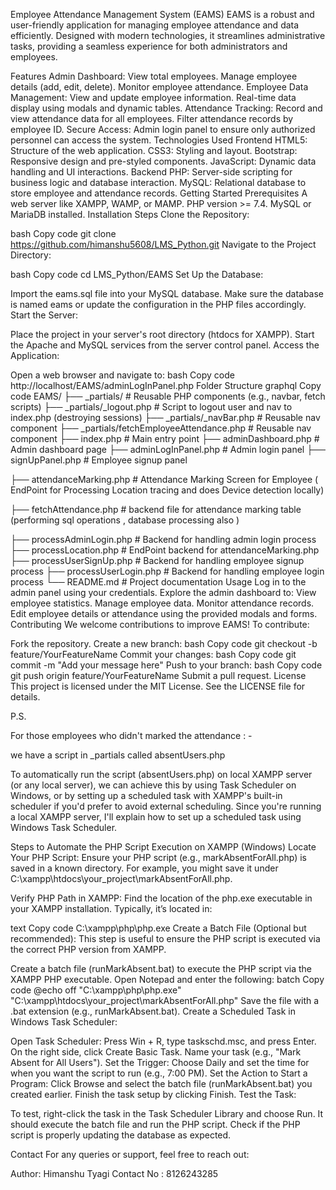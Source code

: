 Employee Attendance Management System (EAMS)
EAMS is a robust and user-friendly application for managing employee attendance and data efficiently. Designed with modern technologies, it streamlines administrative tasks, providing a seamless experience for both administrators and employees.

Features
Admin Dashboard:
View total employees.
Manage employee details (add, edit, delete).
Monitor employee attendance.
Employee Data Management:
View and update employee information.
Real-time data display using modals and dynamic tables.
Attendance Tracking:
Record and view attendance data for all employees.
Filter attendance records by employee ID.
Secure Access:
Admin login panel to ensure only authorized personnel can access the system.
Technologies Used
Frontend
HTML5: Structure of the web application.
CSS3: Styling and layout.
Bootstrap: Responsive design and pre-styled components.
JavaScript: Dynamic data handling and UI interactions.
Backend
PHP: Server-side scripting for business logic and database interaction.
MySQL: Relational database to store employee and attendance records.
Getting Started
Prerequisites
A web server like XAMPP, WAMP, or MAMP.
PHP version >= 7.4.
MySQL or MariaDB installed.
Installation Steps
Clone the Repository:

bash
Copy code
git clone https://github.com/himanshu5608/LMS_Python.git
Navigate to the Project Directory:

bash
Copy code
cd LMS_Python/EAMS
Set Up the Database:

Import the eams.sql file into your MySQL database.
Make sure the database is named eams or update the configuration in the PHP files accordingly.
Start the Server:

Place the project in your server's root directory (htdocs for XAMPP).
Start the Apache and MySQL services from the server control panel.
Access the Application:

Open a web browser and navigate to:
bash
Copy code
http://localhost/EAMS/adminLogInPanel.php
Folder Structure
graphql
Copy code
EAMS/
├── _partials/               # Reusable PHP components (e.g., navbar, fetch scripts)
├── _partials/_logout.php    # Script to logout user and nav to index.php (destroying sessions)
├── _partials/_navBar.php    # Reusable nav component
├── _partials/fetchEmployeeAttendance.php    # Reusable nav component
├── index.php                # Main entry point
├── adminDashboard.php       # Admin dashboard page
├── adminLogInPanel.php      # Admin login panel
├── signUpPanel.php          # Employee signup panel

├── attendanceMarking.php    # Attendance Marking Screen for Employee ( EndPoint  for Processing  Location tracing and does Device detection locally)

├── fetchAttendance.php      # backend file for attendance marking table (performing sql operations , database processing also )

├── processAdminLogin.php    # Backend for handling admin login process
├── processLocation.php      # EndPoint backend for attendanceMarking.php
├── processUserSignUp.php    # Backend for handling employee signup process
├── processUserLogin.php     # Backend for handling employee login process
└── README.md                # Project documentation
Usage
Log in to the admin panel using your credentials.
Explore the admin dashboard to:
View employee statistics.
Manage employee data.
Monitor attendance records.
Edit employee details or attendance using the provided modals and forms.
Contributing
We welcome contributions to improve EAMS! To contribute:

Fork the repository.
Create a new branch:
bash
Copy code
git checkout -b feature/YourFeatureName
Commit your changes:
bash
Copy code
git commit -m "Add your message here"
Push to your branch:
bash
Copy code
git push origin feature/YourFeatureName
Submit a pull request.
License
This project is licensed under the MIT License. See the LICENSE file for details.



P.S.

For those employees who didn't marked the attendance : -

we have a script in _partials called absentUsers.php

To automatically run the script (absentUsers.php) on  local XAMPP server (or any local server), we can achieve this by using Task Scheduler on Windows, or by setting up a scheduled task with XAMPP's built-in scheduler if you'd prefer to avoid external scheduling. Since you're running a local XAMPP server, I'll explain how to set up a scheduled task using Windows Task Scheduler.

Steps to Automate the PHP Script Execution on XAMPP (Windows)
Locate Your PHP Script: Ensure your PHP script (e.g., markAbsentForAll.php) is saved in a known directory. For example, you might save it under C:\xampp\htdocs\your_project\markAbsentForAll.php.

Verify PHP Path in XAMPP: Find the location of the php.exe executable in your XAMPP installation. Typically, it’s located in:

text
Copy code
C:\xampp\php\php.exe
Create a Batch File (Optional but recommended): This step is useful to ensure the PHP script is executed via the correct PHP version from XAMPP.

Create a batch file (runMarkAbsent.bat) to execute the PHP script via the XAMPP PHP executable.
Open Notepad and enter the following:
batch
Copy code
@echo off
"C:\xampp\php\php.exe" "C:\xampp\htdocs\your_project\markAbsentForAll.php"
Save the file with a .bat extension (e.g., runMarkAbsent.bat).
Create a Scheduled Task in Windows Task Scheduler:

Open Task Scheduler: Press Win + R, type taskschd.msc, and press Enter.
On the right side, click Create Basic Task.
Name your task (e.g., "Mark Absent for All Users").
Set the Trigger:
Choose Daily and set the time for when you want the script to run (e.g., 7:00 PM).
Set the Action to Start a Program:
Click Browse and select the batch file (runMarkAbsent.bat) you created earlier.
Finish the task setup by clicking Finish.
Test the Task:

To test, right-click the task in the Task Scheduler Library and choose Run. It should execute the batch file and run the PHP script.
Check if the PHP script is properly updating the database as expected.


Contact
For any queries or support, feel free to reach out:

Author: Himanshu Tyagi
Contact No : 8126243285
